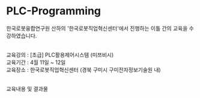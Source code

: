 # PLC-Programming

한국로봇융합연구원 산하의 '한국로봇직업혁신센터'에서 진행하는 이틀 간의 교육을 수강하였습니다.

<br/> 교육강의 : [초급] PLC활용제어시스템 (미쯔비시)
<br/> 교육기간 : 4월 11일 ~ 12일
<br/> 교육장소 : 한국로봇직업혁신센터 (경북 구미시 구미전자정보기술원 내) 

<br/> 교육내용 및 결과물
